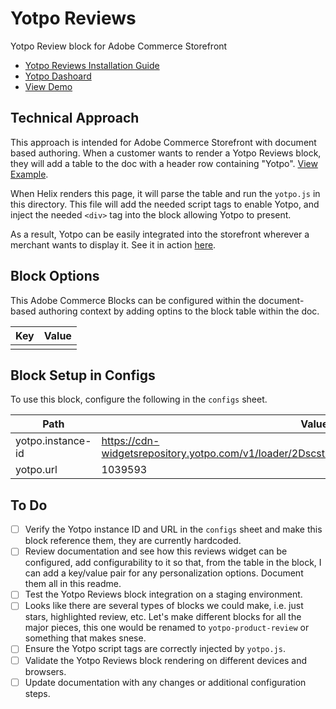 # Yotpo Reviews

Yotpo Review block for Adobe Commerce Storefront

* [Yotpo Reviews Installation Guide](https://support.yotpo.com/docs/generic-other-platforms-installing-yotpo-reviews-v3)
* [Yotpo Dashoard](https://reviews.yotpo.com/#/home)
* [View Demo](https://main--showcase-evergreen-commerce-storefront--blueacorninc.hlx.live/yotpo)

## Technical Approach

This approach is intended for Adobe Commerce Storefront with document based authoring. When a customer wants to render a Yotpo Reviews block, they will add a table to the doc with a header row containing "Yotpo". [View Example](https://docs.google.com/document/d/1zUt26xPAzziRJBb_YsyVht3DU0xmRVTDXc7rgmhrxtI/edit?tab=t.0). 


When Helix renders this page, it will parse the table and run the `yotpo.js` in this directory. This file will add the needed script tags to enable Yotpo, and inject the needed `<div>` tag into the block allowing Yotpo to present. 

As a result, Yotpo can be easily integrated into the storefront wherever a merchant wants to display it. See it in action [here](https://main--showcase-evergreen-commerce-storefront--blueacorninc.hlx.live/yotpo).

## Block Options

This Adobe Commerce Blocks can be configured within the document-based authoring context by adding optins to the block table within the doc. 

| Key   | Value |
|-------|-------|
|       |       |

## Block Setup in Configs

To use this block, configure the following in the `configs` sheet.

| Path                | Value                                                                                   |
|---------------------|-----------------------------------------------------------------------------------------|
| yotpo.instance-id   | https://cdn-widgetsrepository.yotpo.com/v1/loader/2DscstHDudRbdPAOzC5foy1bLIBMZjhtyDjmsDJq |
| yotpo.url           | 1039593                                                                                 |
## To Do

- [ ] Verify the Yotpo instance ID and URL in the `configs` sheet and make this block reference them, they are currently hardcoded.
- [ ] Review documentation and see how this reviews widget can be configured, add configurability to it so that, from the table in the block, I can add a key/value pair for any personalization options. Document them all in this readme.
- [ ] Test the Yotpo Reviews block integration on a staging environment.
- [ ] Looks like there are several types of blocks we could make, i.e. just stars, highlighted review, etc. Let's make different blocks for all the major pieces, this one would be renamed to `yotpo-product-review` or something that makes snese.
- [ ] Ensure the Yotpo script tags are correctly injected by `yotpo.js`.
- [ ] Validate the Yotpo Reviews block rendering on different devices and browsers.
- [ ] Update documentation with any changes or additional configuration steps.
